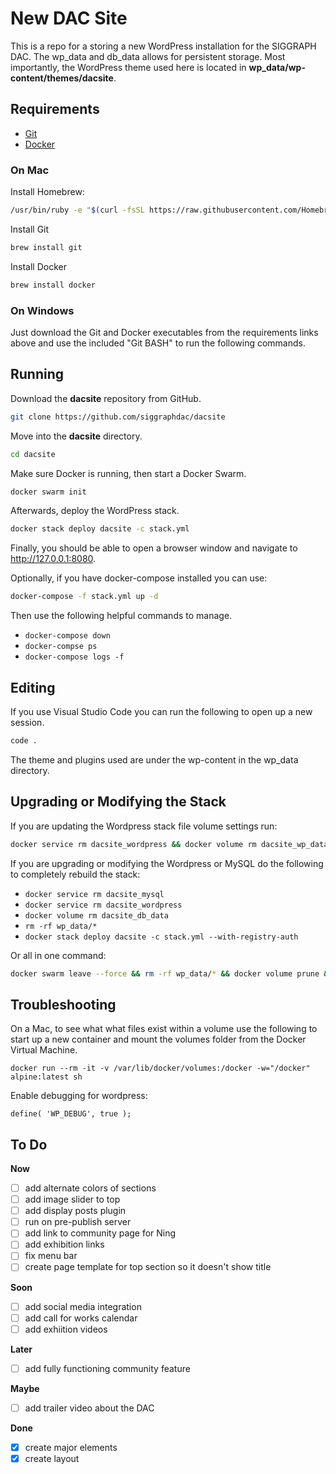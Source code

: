 # New DAC Site
This is a repo for a storing a new WordPress installation for the SIGGRAPH DAC. The wp_data and db_data allows for persistent storage. Most importantly, the WordPress theme used here is located in **wp_data/wp-content/themes/dacsite**.

## Requirements

- [Git](https://git-scm.com/)
- [Docker](https://git-scm.com/)

### On Mac
Install Homebrew: 
```bash
/usr/bin/ruby -e "$(curl -fsSL https://raw.githubusercontent.com/Homebrew/install/master/install)"
```

Install Git
```bash
brew install git
```

Install Docker
```bash
brew install docker
```

### On Windows
Just download the Git and Docker executables from the requirements links above and use the included "Git BASH" to run the following commands. 

## Running
Download the **dacsite** repository from GitHub.

```bash
git clone https://github.com/siggraphdac/dacsite
```

Move into the **dacsite** directory.

```bash
cd dacsite
```

Make sure Docker is running, then start a Docker Swarm.

```bash
docker swarm init
```
Afterwards, deploy the WordPress stack.

```bash
docker stack deploy dacsite -c stack.yml
```

Finally, you should be able to open a browser window and navigate to http://127.0.0.1:8080.

Optionally, if you have docker-compose installed you can use: 

```bash
docker-compose -f stack.yml up -d
```

Then use the following helpful commands to manage.

- `docker-compose down`
- `docker-compse ps`
- `docker-compose logs -f`


## Editing
If you use Visual Studio Code you can run the following to open up a new session.

```bash
code .
```

The theme and plugins used are under the wp-content in the wp_data directory.

## Upgrading or Modifying the Stack
If you are updating the Wordpress stack file volume settings run:

```bash
docker service rm dacsite_wordpress && docker volume rm dacsite_wp_data && docker stack deploy dacsite -c stack.yml
```

If you are upgrading or modifying the Wordpress or MySQL do the following to completely rebuild the stack:

- `docker service rm dacsite_mysql`
- `docker service rm dacsite_wordpress`
- `docker volume rm dacsite_db_data`
- `rm -rf wp_data/*`
- `docker stack deploy dacsite -c stack.yml --with-registry-auth`

Or all in one command:

```bash
docker swarm leave --force && rm -rf wp_data/* && docker volume prune && docker swarm init && docker stack deploy dacsite -c stack.yml
```

## Troubleshooting
On a Mac, to see what what files exist within a volume use the following to start up a new container and mount the volumes folder from the Docker Virtual Machine.

`docker run --rm -it -v /var/lib/docker/volumes:/docker -w="/docker" alpine:latest sh`

Enable debugging for wordpress:

`define( 'WP_DEBUG', true );`

## To Do 

**Now**
- [ ] add alternate colors of sections
- [ ] add image slider to top
- [ ] add display posts plugin
- [ ] run on pre-publish server
- [ ] add link to community page for Ning
- [ ] add exhibition links
- [ ] fix menu bar
- [ ] create page template for top section so it doesn't show title

**Soon**
- [ ] add social media integration
- [ ] add call for works calendar
- [ ] add exhiition videos

**Later**
- [ ] add fully functioning community feature

**Maybe**
- [ ] add trailer video about the DAC

**Done**
- [x] create major elements
- [x] create layout